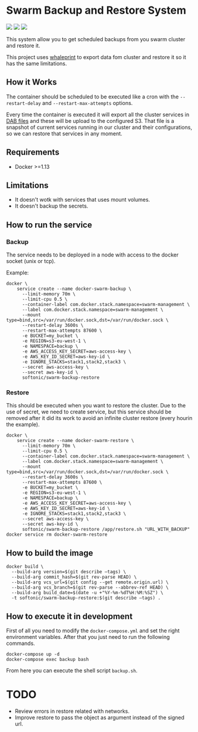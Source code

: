 # Swarm Backup and Restore System
[![](https://images.microbadger.com/badges/image/softonic/swarm-backup-restore.svg)](https://microbadger.com/images/softonic/swarm-backup-restore "Get your own image badge on microbadger.com") [![](https://images.microbadger.com/badges/version/softonic/swarm-backup-restore.svg)](https://microbadger.com/images/softonic/swarm-backup-restore "Get your own version badge on microbadger.com") [![](https://images.microbadger.com/badges/commit/softonic/swarm-backup-restore.svg)](https://microbadger.com/images/softonic/swarm-backup-restore "Get your own commit badge on microbadger.com")

This system allow you to get scheduled backups from you swarm cluster and restore it.

This project uses [whaleprint](https://github.com/mantika/whaleprint) to export data fom cluster and restore it so it has the same limitations.

## How it Works
The container should be scheduled to be executed like a cron with the  `--restart-delay` and `--restart-max-attempts` options.

Every time the container is executed it will export all the cluster services in [DAB files](https://github.com/docker/docker/blob/master/experimental/docker-stacks-and-bundles.md) and these will be upload to the configured S3. That file is a snapshot of current services running in our cluster and their configurations, so we can restore that services in any moment.

## Requirements
* Docker >=1.13

## Limitations
* It doesn't wotk with services that uses mount volumes.
* It doesn't backup the secrets.

## How to run the service

### Backup
The service needs to be deployed in a node with access to the docker socket (unix or tcp).

Example:
```
docker \
    service create --name docker-swarm-backup \
      --limit-memory 70m \
      --limit-cpu 0.5 \
      --container-label com.docker.stack.namespace=swarm-management \
      --label com.docker.stack.namespace=swarm-management \
      --mount type=bind,src=/var/run/docker.sock,dst=/var/run/docker.sock \
      --restart-delay 3600s \
      --restart-max-attempts 87600 \
      -e BUCKET=my_bucket \
      -e REGION=s3-eu-west-1 \
      -e NAMESPACE=backup \
      -e AWS_ACCESS_KEY_SECRET=aws-access-key \
      -e AWS_KEY_ID_SECRET=aws-key-id \
      -e IGNORE_STACKS=stack1,stack2,stack3 \
      --secret aws-access-key \
      --secret aws-key-id \
      softonic/swarm-backup-restore
```

### Restore
This should be executed when you want to restore the cluster. Due to the use of secret, we need to create service, but this service should be removed after it did its work to avoid an infinite cluster restore (every hourin the example).

```
docker \
    service create --name docker-swarm-restore \
      --limit-memory 70m \
      --limit-cpu 0.5 \
      --container-label com.docker.stack.namespace=swarm-management \
      --label com.docker.stack.namespace=swarm-management \
      --mount type=bind,src=/var/run/docker.sock,dst=/var/run/docker.sock \
      --restart-delay 3600s \
      --restart-max-attempts 87600 \
      -e BUCKET=my_bucket \
      -e REGION=s3-eu-west-1 \
      -e NAMESPACE=backup \
      -e AWS_ACCESS_KEY_SECRET=aws-access-key \
      -e AWS_KEY_ID_SECRET=aws-key-id \
      -e IGNORE_STACKS=stack1,stack2,stack3 \
      --secret aws-access-key \
      --secret aws-key-id \
      softonic/swarm-backup-restore /app/restore.sh "URL_WITH_BACKUP"
docker service rm docker-swarm-restore
```

## How to build the image
```
docker build \
  --build-arg version=$(git describe —tags) \
  --build-arg commit_hash=$(git rev-parse HEAD) \
  --build-arg vcs_url=$(git config --get remote.origin.url) \
  --build-arg vcs_branch=$(git rev-parse --abbrev-ref HEAD) \
  --build-arg build_date=$(date -u +"%Y-%m-%dT%H:%M:%SZ") \
  -t softonic/swarm-backup-restore:$(git describe —tags) . 
```

## How to execute it in development
First of all you need to modify the `docker-compose.yml` and set the right environment variables. After that you just need to run the following commands.
```
docker-compose up -d
docker-compose exec backup bash
```
From here you can execute the shell script `backup.sh`.


# TODO
* Review errors in restore related with networks.
* Improve restore to pass the object as argument instead of the signed url.
